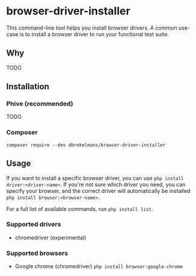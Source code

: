 # browser-driver-installer
This command-line tool helps you install browser drivers.
A common use-case is to install a browser driver to run your functional test suite.

## Why
TODO

## Installation
### Phive (recommended)
TODO

### Composer
`composer require --dev dbrekelmans/browser-driver-installer`

## Usage
If you want to install a specific browser driver, you can use `php install driver:<driver-name>`.
If you're not sure which driver you need, you can specify your browser, and the correct driver will automatically be installed `php install browser:<browser-name>`.

For a full list of available commands, run `php install list`.

### Supported drivers
* chromedriver (experimental)

### Supported browsers
* Google chrome (chromedriver) `php install browser:google-chrome`
